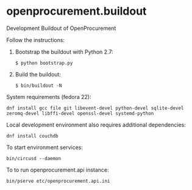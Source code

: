 # openprocurement.buildout
Development Buildout of OpenProcurement

Follow the instructions:

  1. Bootstrap the buildout with Python 2.7:

     ```
     $ python bootstrap.py
     ```

  2. Build the buildout:

      ```
      $ bin/buildout -N
      ```

System requirements (fedora 22):

    dnf install gcc file git libevent-devel python-devel sqlite-devel zeromq-devel libffi-devel openssl-devel systemd-python

Local development environment also requires additional dependencies:

    dnf install couchdb

To start environment services:

    bin/circusd --daemon

To to run openprocurement.api instance:

    bin/pserve etc/openprocurement.api.ini

